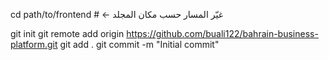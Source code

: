 cd path/to/frontend  # ← غيّر المسار حسب مكان المجلد

git init
git remote add origin https://github.com/buali122/bahrain-business-platform.git
git add .
git commit -m "Initial commit"
